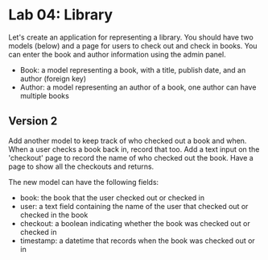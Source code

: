
# Lab 04: Library

Let's create an application for representing a library. You should have two models (below) and a page for users to check out and check in books. You can enter the book and author information using the admin panel.

- Book: a model representing a book, with a title, publish date, and an author (foreign key)
- Author: a model representing an author of a book, one author can have multiple books


## Version 2

Add another model to keep track of who checked out a book and when. When a user checks a book back in, record that too. Add a text input on the 'checkout' page to record the name of who checked out the book. Have a page to show all the checkouts and returns.

The new model can have the following fields:

- book: the book that the user checked out or checked in
- user: a text field containing the name of the user that checked out or checked in the book
- checkout: a boolean indicating whether the book was checked out or checked in
- timestamp: a datetime that records when the book was checked out or in
